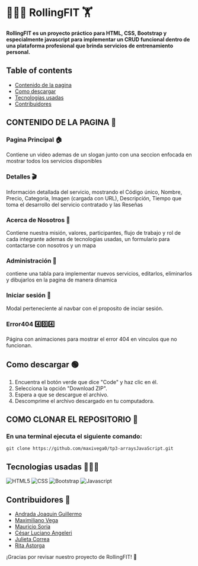 # 🏋🏻‍♀️ **RollingFIT** 🏋
**RollingFIT es un proyecto práctico para HTML, CSS, Bootstrap y especialmente javascript para implementar un CRUD funcional dentro de una plataforma profesional que brinda servicios de entrenamiento personal.**
## Table of contents
* [Contenido de la pagina](#contenido-de-la-pagina-)
* [Como descargar](#como-descargar-)
* [Tecnologias usadas](#tecnologias-usadas-)
* [Contribuidores](#contribuidores-)

## CONTENIDO DE LA PAGINA 🚀

  ### Pagina Principal 🏠
Contiene un video ademas de un slogan junto con una seccion enfocada en mostrar todos los servicios disponibles

  ### Detalles 🎬
Información detallada del servicio, mostrando el Código único, Nombre, Precio, Categoría, Imagen (cargada con URL), Descripción, Tiempo que toma el desarrollo del servicio contratado y las Reseñas

  ### Acerca de Nosotros 👥
Contiene nuestra misión, valores, participantes, flujo de trabajo y rol de cada integrante ademas de tecnologias usadas, un formulario para contactarse con nosotros y un mapa

  ### Administración 📝
contiene una tabla para implementar nuevos servicios, editarlos, eliminarlos y dibujarlos en la pagina de manera dinamica

  ### Iniciar sesión 🔑
Modal perteneciente al navbar con el proposito de inciar sesión.

  ### Error404 4️⃣0️⃣4️⃣
Página con animaciones para mostrar el error 404 en vinculos que no funcionan.


## Como descargar 🟢
1. Encuentra el botón verde que dice "Code" y haz clic en él.
1. Selecciona la opción "Download ZIP".
1. Espera a que se descargue el archivo.
1. Descomprime el archivo descargado en tu computadora.
## COMO CLONAR EL REPOSITORIO 🔼
### En una terminal ejecuta el siguiente comando:
`git clone https://github.com/maxivega0/tp3-arraysJavaScript.git`

## Tecnologias usadas 👩🏻‍💻
![HTML5](https://img.shields.io/badge/HTML5-E34F26?style=for-the-badge&logo=html5&logoColor=white)
![CSS](https://img.shields.io/badge/CSS3-1572B6?style=for-the-badge&logo=css3&logoColor=white)
![Bootstrap](https://img.shields.io/badge/Bootstrap-563D7C?style=for-the-badge&logo=bootstrap&logoColor=white)
![Javascript](https://img.shields.io/badge/javascript-%23323330.svg?style=for-the-badge&logo=javascript&logoColor=%23F7DF1E)

## Contribuidores 👥
* [Andrada Joaquin Guillermo](https://github.com/GuillermoA231)
* [Maximiliano Vega](https://github.com/maxivega0)
* [Mauricio Soria](https://github.com/MauricioSor)
* [César Luciano Angeleri](https://github.com/LucianoAngeleri)
* [Julieta Correa](https://github.com/mjcorrea404)
* [Rita Astorga](https://github.com/ritaastorga)

¡Gracias por revisar nuestro proyecto de RollingFIT! 🙌
